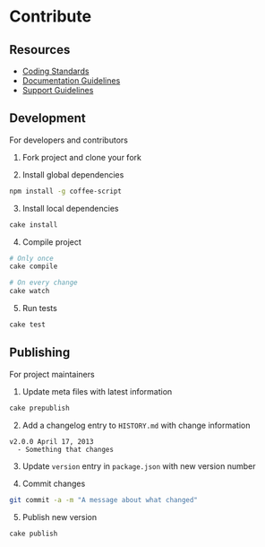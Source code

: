 <!--
v1.3.10 December 10, 2013
https://github.com/bevry/base
-->


# Contribute


## Resources

- [Coding Standards](http://bevry.me/bevry/coding-standards)
- [Documentation Guidelines](http://bevry.me/bevry/documentation-guidelines)
- [Support Guidelines](http://bevry.me/bevry/support-guidelines)


## Development

For developers and contributors

1. Fork project and clone your fork

2. Install global dependencies

  ``` bash
  npm install -g coffee-script
  ```

3. Install local dependencies

  ``` bash
  cake install
  ```

4. Compile project

  ``` bash
  # Only once
  cake compile

  # On every change
  cake watch
  ```

5. Run tests

  ``` bash
  cake test
  ```


## Publishing

For project maintainers

1. Update meta files with latest information

  ``` bash
  cake prepublish
  ```

2. Add a changelog entry to `HISTORY.md` with change information

  ```
  v2.0.0 April 17, 2013
    - Something that changes
  ```

3. Update `version` entry in `package.json` with new version number

4. Commit changes

  ``` bash
  git commit -a -m "A message about what changed"
  ```

5. Publish new version

  ``` bash
  cake publish
  ```
